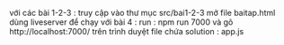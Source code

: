 với các bài 1-2-3 : truy cập vào thư mục src/bai1-2-3 mở file baitap.html dùng liveserver để chạy 
với bài 4 : 
run :  npm run 7000 và gõ http://localhost:7000/ trên trình duyệt 
file  chứa solution : app.js
